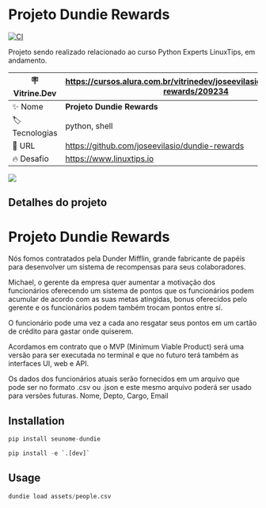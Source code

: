 # Projeto Dundie Rewards
[![CI](https://github.com/joseevilasio/dundie-rewards/actions/workflows/main.yml/badge.svg)](https://github.com/joseevilasio/dundie-rewards/actions/workflows/main.yml)

Projeto sendo realizado relacionado ao curso Python Experts LinuxTips, em andamento.

| :placard: Vitrine.Dev |   https://cursos.alura.com.br/vitrinedev/joseevilasio/project/dundie-rewards/209234  |
| -------------  | --- |
| :sparkles: Nome        | **Projeto Dundie Rewards**
| :label: Tecnologias | python, shell
| :rocket: URL         | https://github.com/joseevilasio/dundie-rewards
| :fire: Desafio     | https://www.linuxtips.io

<!-- Inserir imagem com a #vitrinedev ao final do link -->
![](https://i.postimg.cc/mZmFgWXV/Dundie-Rewards.png?text=imagem+lindona+do+meu+projeto#vitrinedev)

## Detalhes do projeto

# Projeto Dundie Rewards

Nós fomos contratados pela Dunder Mifflin, grande fabricante de papéis para desenvolver um sistema de recompensas para seus colaboradores.

Michael, o gerente da empresa quer aumentar a motivação dos funcionários oferecendo um sistema de pontos que os funcionários podem acumular de acordo com as suas metas atingidas, bonus oferecidos pelo gerente e os funcionários podem também trocam pontos entre sí.

O funcionário pode uma vez a cada ano resgatar seus pontos em um cartão de crédito para gastar onde quiserem.

Acordamos em contrato que o MVP (Minimum Viable Product) será uma versão para ser executada no terminal e que no futuro terá também as interfaces UI, web e API.

Os dados dos funcionários atuais serão fornecidos em um arquivo que pode ser no formato .csv ou .json e este mesmo arquivo poderá ser usado para versões futuras. Nome, Depto, Cargo, Email

## Installation

```py
pip install seunome-dundie
```

```py
pip install -e `.[dev]`
```

## Usage
```py
dundie load assets/people.csv
```
